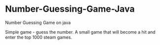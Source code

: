 # Number-Guessing-Game-Java
Number Guessing Game on java

Simple game - guess the number. A small game that will become a hit and enter the top 1000 steam games.

